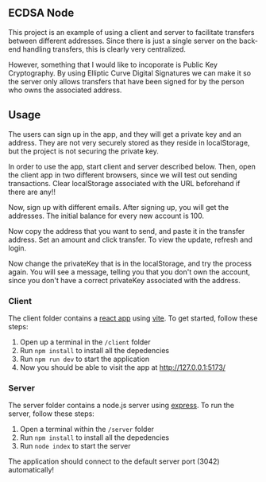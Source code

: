 ## ECDSA Node

This project is an example of using a client and server to facilitate transfers between different addresses. Since there is just a single server on the back-end handling transfers, this is clearly very centralized.

However, something that I would like to incoporate is Public Key Cryptography. By using Elliptic Curve Digital Signatures we can make it so the server only allows transfers that have been signed for by the person who owns the associated address.

## Usage
The users can sign up in the app, and they will get a private key and an address. They are not very securely stored as they reside in localStorage, but the project is not securing the private key.

In order to use the app, start client and server described below. Then, open the client app in two different browsers, since we will test out sending transactions. Clear localStorage associated with the URL beforehand if there are any!!

Now, sign up with different emails. After signing up, you will get the addresses. The initial balance for every new account is 100.

Now copy the address that you want to send, and paste it in the transfer address. Set an amount and click transfer. To view the update, refresh and login. 

Now change the privateKey that is in the localStorage, and try the process again. You will see a message, telling you that you don't own the account, since you don't have a correct privateKey associated with the address.
 
### Client

The client folder contains a [react app](https://reactjs.org/) using [vite](https://vitejs.dev/). To get started, follow these steps:

1. Open up a terminal in the `/client` folder
2. Run `npm install` to install all the depedencies
3. Run `npm run dev` to start the application 
4. Now you should be able to visit the app at http://127.0.0.1:5173/

### Server

The server folder contains a node.js server using [express](https://expressjs.com/). To run the server, follow these steps:

1. Open a terminal within the `/server` folder 
2. Run `npm install` to install all the depedencies 
3. Run `node index` to start the server 

The application should connect to the default server port (3042) automatically! 
